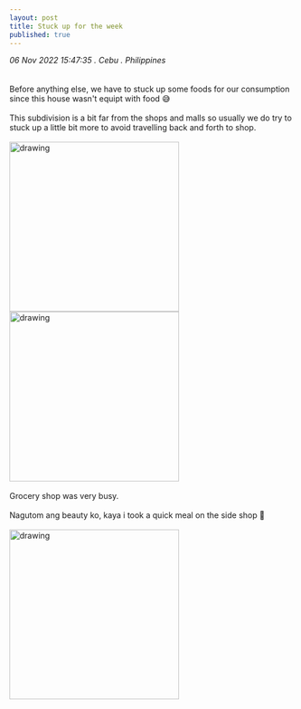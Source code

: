```yaml
---
layout: post
title: Stuck up for the week
published: true
---
```

_06 Nov 2022 15:47:35 . Cebu . Philippines_
<br>
<br>
<br>
Before anything else, we have to stuck up some foods for our consumption since this house wasn't equipt with food 😅
<br>
<br>
This subdivision is a bit far from the shops and malls so usually we do try to stuck up a little bit more to avoid travelling back and forth to shop.
<br>
<br>
<img src="https://drive.google.com/uc?export=view&id=1OtHnsk3dcKS6G3qYMY9UBqPSz_qKBikF" alt="drawing" width="300"/> <img src="https://drive.google.com/uc?export=view&id=1Vlb0-v77U_BJ67HIcGiWD_HN-OxBEikB" alt="drawing" width="300"/>
<br>
<br>
Grocery shop was very busy.
<br>
<br>
Nagutom ang beauty ko, kaya i took a quick meal on the side shop 🤭
<br>
<br>
<img src="https://drive.google.com/uc?export=view&id=11qZfeDR7xlpeIhQvk3qlznCecQj50Ynn" alt="drawing" width="300"/>

